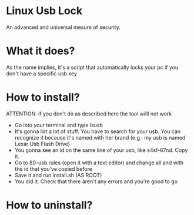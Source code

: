 # Linux Usb Lock
An advanced and universal mesure of security. 
# What it does?
As the name implies, it's a script that automatically locks your pc if you don't have a specific usb key
# How to install?
ATTENTION: if you don't do as described here the tool willl not work
- Go into your terminal and type lsusb
- It's gonna list a lot of stuff. You have to search for your usb. You can recognize it because it's named with her brand (e.g.: my usb is named Lexar Usb Flash Drive)
- You gonna see an id on the same line of your usb, like s4sf-67nd. Copy it.
- Go to 80-usb.rules (open it with a text editor) and change all <vendor-id> and <device-id> with the id that you've copied before
- Save it and run install.sh (AS ROOT)
- You did it. Check that there aren't any errors and you're good to go
# How to uninstall?
